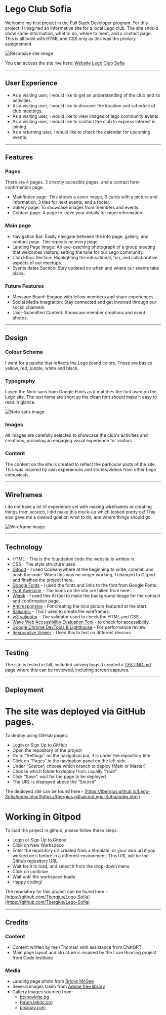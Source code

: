 # Lego Club Sofia

Welcome my first project in the Full Stack Developer program. For this project, I imagined an informative site for a local Lego club. The site should show some information, what to do, where to meet, and a contact page. This is all build with HTML and CSS only as this was the primary assignement. 

![Resonsive site image](documents/amiresponsive.png)

You can access the site live here: [Website Lego Club Sofia](https://tbergius.github.io/Lego-Sofia/index.html)

---
## User Experience

- As a visiting user, I would like to get an understanding of the club and its activities.
- As a visiting user, I would like to discover the location and schedule of club meetings.
- As a visiting user, I would like to view images of lego community events.
- As a visiting user, I would like to contact the club to express interest in joining.
- As a returning user, I would like to check the calendar for upcoming events.

---
## Features

### Pages
There are 4 pages. 3 directly accesible pages, and a contact form confirmation page.

- Main/index page: This shows a cover image, 3 cards with a picture and information, 3 tiles for next events, and a footer.
- Gallery page: To showcase images from members and events.
- Contact page: A page to leave your details for more information.

### Main page
- Navigation Bar: Easily navigate between the info page, gallery, and contact page. This repeats on every page.
- Landing Page Image: An eye-catching photograph of a group meeting that welcomes visitors, setting the tone for our Lego community.
- Club Ethos Section: Highlighting the educational, fun, and collaborative aspects of our meetups.
- Events dates Section: Stay updated on when and where our events take place.

### Future Features
- Message Board: Engage with fellow members and share experiences.
- Social Media Integration: Stay connected and get involved through our social channels.
- User-Submitted Content: Showcase member creations and event photos.

---
## Design

### Colour Scheme
I went for a palette that reflects the Lego brand colors. These are basics yellow, red, purple, white and black. 

### Typography
I used the Noto sans from Google Fonts as it matches the font used on the Lego site. The text items are short so the clean font should make it easy to read in glance.

![Noto sans image](documents/Noto.png)

### Images
All images are carefully selected to showcase the club's activities and creations, providing an engaging visual experience for visitors.

### Content
The content on the site is created to reflect the particular parts of the site. This was inspired by own experiences and stories/videos from other Lego enthusiasts. 

---
## Wireframes

I do not have a lot of experience yet with making wireframes or creating things from scratch, I did make this mock-up which looked pretty ok! This also gave me a cleared goal on what to do, and where things should go. 

![Wireframe image](documents/Wireframe.png)

---
## Technology

- HTML - This is the foundation code the website is written in.
- CSS - The style structure used.
- [Gitpod](https://www.gitpod.io/) - I used Codeanywhere at the beginning to write, commit, and push the code. When this was no longer working, I changed to Gitpod and finsihed the project there.
- [Google Fonts](https://fonts.google.com/) - I used the fonts and links to the font from Google Fonts.
- [Font Awesone](https://fontawesome.com/) - The icons on the site are taken from here.
- [Wepik](https://wepik.com/) - I used this AI tool to make the background image for the contact and confirmation page.
- [Amiresponsive](https://ui.dev/amiresponsive) - For creating the nice picture featured at the start.
- [Balsamic](https://balsamiq.cloud/) - This I used to create the wireframes.
- [w3 validator](https://validator.w3.org/) - The validator used to check the HTML and CSS.
- [Wave Web Accessibility Evaluation Tool](https://wave.webaim.org/) - to check for accessibility.
- [Google Chrome DevTools & Lighthouse](https://developer.chrome.com/docs/lighthouse/overview) - For performance review.
- [Responsive Viewer](https://responsiveviewer.org/) - Used this to test on different devices.

---
## Testing

The site is tested in full, included solving bugs. I created a [TESTING.md](TESTING.md) page where this can be reviewed, including screen captures.

---
## Deployment

# The site was deployed via GitHub pages.
To deploy using GitHub pages: 

- Login or Sign Up to GitHub
- Open the repository of the project
- Go to “Settings” on the navigation bar, it is under the repository title
- Click on “Pages” in the navigation panel on the left side
- Under “Source”, choose which branch to deploy (Main or Master)
- Choose which folder to deploy from, usually “/root”
- Click “Save”, wait for the page to be deployed
- The URL is displayed above the “Source”

The deployed site can be found here - [https://tbergius.github.io/Lego-Sofia/index.html](https://tbergius.github.io/Lego-Sofia/index.html)

# Working in Gitpod

To load the project in github, please follow these steps:

- Login or Sign Up to Gitpod
- Click on New Workspace
- Enter the repository url created from a template, or your own url if you worked on it before in a different environment. This URL will be the Github repository URL
- Wait for it to load, and select it from the drop-down menu
- Click on continue
- Wait until the workspace loads
- Happy coding!

The repository for this project can be found here - [https://github.com/Tbergius/Lego-Sofia](https://github.com/Tbergius/Lego-Sofia)

---
## Credits
### Content
- Content written by me (Thomas) with assistance from ChatGPT.
- Main page layout and structure is inspired by the Love Running project from Code Institude

### Media
- Landing page photo from [Bricks McGee](https://www.bricksmcgee.com/lego-user-groups-lugs-in-the-uk/)
- Several images taken from [Adobe free library](https://stock.adobe.com/)
- Gallery images sourced from: 
  - [btvnovinite.bg](https://btvnovinite.bg/galeria/galleries/izlozhba-na-unikalna-kolekcija-ot-lego-vlakovi-modeli-video-i-snimki.html/1071?image=7)
  - [forum.lebgo.org](https://forum.lebgo.org/)
  - [pixabay.com](https://pixabay.com/)
